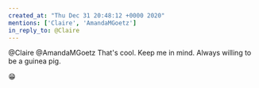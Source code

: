 ```yaml
---
created_at: "Thu Dec 31 20:48:12 +0000 2020"
mentions: ['Claire', 'AmandaMGoetz']
in_reply_to: @Claire
---
```


@Claire @AmandaMGoetz That's cool. Keep me in mind.  Always willing to be a guinea pig.

😁